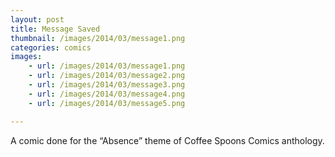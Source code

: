 ```yaml
---
layout: post
title: Message Saved
thumbnail: /images/2014/03/message1.png
categories: comics
images:
    - url: /images/2014/03/message1.png
    - url: /images/2014/03/message2.png
    - url: /images/2014/03/message3.png
    - url: /images/2014/03/message4.png
    - url: /images/2014/03/message5.png

---
```


A comic done for the &#8220;Absence&#8221; theme of Coffee Spoons Comics anthology.